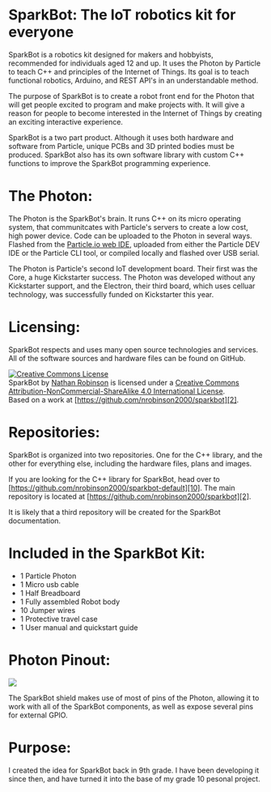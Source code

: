 # SparkBot: The IoT robotics kit for everyone

SparkBot is a robotics kit designed for makers and hobbyists, recommended for individuals aged 12 and up. It uses the Photon by Particle to teach C++ and principles of the Internet of Things. Its goal is to teach functional robotics, Arduino, and REST API's in an understandable method.

The purpose of SparkBot is to create a robot front end for the Photon that will get people excited to program and make projects with. It will give a reason for people to become interested in the Internet of Things by creating an exciting interactive experience.

SparkBot is a two part product. Although it uses both hardware and software from Particle, unique PCBs and 3D printed bodies must be produced. SparkBot also has its own software library with custom C++ functions to improve the SparkBot programming experience.
  

# The Photon:

The Photon is the SparkBot's brain. It runs C++ on its micro operating system, that communitcates with Particle's servers to create a low cost, high power device. Code can be uploaded to the Photon in several ways. Flashed from the [Particle.io web IDE][7], uploaded from either the Particle DEV IDE or the Particle CLI tool, or compiled locally and flashed over USB serial.

The Photon is Particle's second IoT development board. Their first was the Core, a huge Kickstarter success. The Photon was developed without any Kickstarter support, and the Electron, their third board, which uses celluar technology, was successfully funded on Kickstarter this year.
  

# Licensing:

SparkBot respects and uses many open source technologies and services. All of the software sources and hardware files can be found on GitHub.

[![Creative Commons License](https://i.creativecommons.org/l/by-nc-sa/4.0/88x31.png)][8]  
SparkBot by [Nathan Robinson][9] is licensed under a [Creative Commons Attribution-NonCommercial-ShareAlike 4.0 International License][8].  
Based on a work at [https://github.com/nrobinson2000/sparkbot][2].
  

# Repositories:

SparkBot is organized into two repositories. One for the C++ library, and the other for everything else, including the hardware files, plans and images.

If you are looking for the C++ library for SparkBot, head over to [https://github.com/nrobinson2000/sparkbot-default][10]. The main repository is located at [https://github.com/nrobinson2000/sparkbot][2].

It is likely that a third repository will be created for the SparkBot documentation.
  

# Included in the SparkBot Kit:

* 1 Particle Photon
* 1 Micro usb cable
* 1 Half Breadboard
* 1 Fully assembled Robot body
* 10 Jumper wires
* 1 Protective travel case
* 1 User manual and quickstart guide
  

# Photon Pinout:
![](https://raw.githubusercontent.com/nrobinson2000/sparkbot/master/PCB/Pinout.png)
  

The SparkBot shield makes use of most of pins of the Photon, allowing it to work with all of the SparkBot components, as well as expose several pins for external GPIO.
  

# Purpose:

I created the idea for SparkBot back in 9th grade. I have been developing it since then, and have turned it into the base of my grade 10 pesonal project.
  



[0]: https://github.com/nrobinson2000/sparkbot/zipball/master
[1]: https://github.com/nrobinson2000/sparkbot/tarball/master
[2]: https://github.com/nrobinson2000/sparkbot
[4]: https://disqus.com/home/forums/sparkbot/
[5]: http://www.amazon.co.uk/registry/wishlist/1AIE1WKJD3ZFD
[6]: #sparkbot-the-iot-robotics-kit-for-everyone
[7]: https://build.particle.io/
[8]: http://creativecommons.org/licenses/by-nc-sa/4.0/
[9]: http://nrobinson2000.github.io/sparkbot/
[10]: https://github.com/nrobinson2000/sparkbot-default
